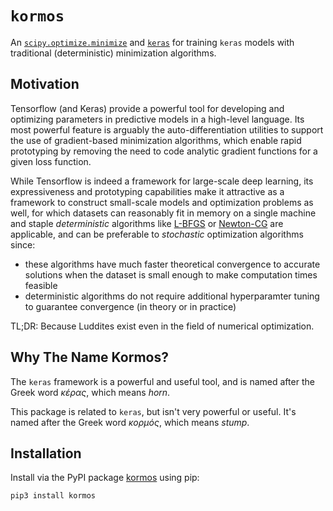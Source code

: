 # `kormos`

An [`scipy.optimize.minimize`](https://docs.scipy.org/doc/scipy/reference/generated/scipy.optimize.minimize.html) and [`keras`](https://keras.io/) for training `keras` models with traditional (deterministic) minimization algorithms.

## Motivation

Tensorflow (and Keras) provide a powerful tool for developing and optimizing parameters in predictive models in a high-level language.
Its most powerful feature is arguably the auto-differentiation utilities to support the use of gradient-based minimization algorithms, which enable rapid prototyping by removing the need to code analytic gradient functions for a given loss function.

While Tensorflow is indeed a framework for large-scale deep learning, its expressiveness and prototyping capabilities make it attractive as a framework to construct small-scale models and optimization problems as well, for which datasets can reasonably fit in memory on a single machine and staple *deterministic* algorithms like [L-BFGS](https://docs.scipy.org/doc/scipy/reference/optimize.minimize-lbfgsb.html#optimize-minimize-lbfgsb) or [Newton-CG](https://docs.scipy.org/doc/scipy/reference/optimize.minimize-newtoncg.html#optimize-minimize-newtoncg) are applicable, and can be preferable to *stochastic* optimization algorithms since: 
  - these algorithms have much faster theoretical convergence to accurate solutions when the dataset is small enough to make computation times feasible
  - deterministic algorithms do not require additional hyperparamter tuning to guarantee convergence (in theory or in practice)

TL;DR: Because Luddites exist even in the field of numerical optimization.

## Why The Name Kormos?

The `keras` framework is a powerful and useful tool, and is named after the Greek word *κέρας*, which means *horn*.

This package is related to `keras`, but isn't very powerful or useful. It's named after the Greek word *κορμός*, which means *stump*.

## Installation

Install via the PyPI package [kormos](https://pypi.org/project/kormos/) using pip:
```python
pip3 install kormos
```
